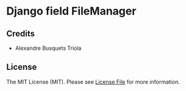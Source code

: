 # Django field FileManager



## Credits

- Alexandre Busquets Triola

## License

The MIT License (MIT). Please see [License File](LICENSE.md) for more information.
